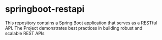 # springboot-restapi
This repository contains a Spring Boot application that serves as a RESTful API. The Project demonstrates best practices in building robust and scalable REST APIs 
